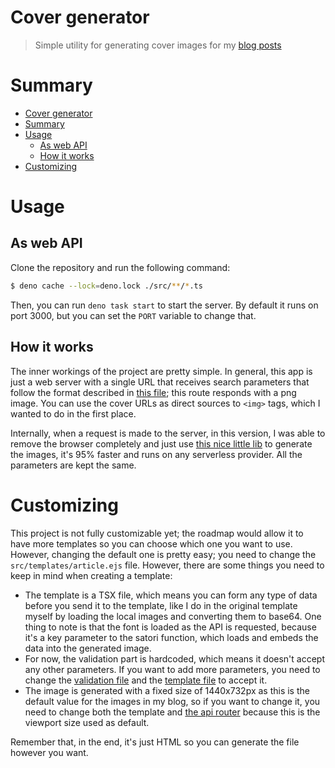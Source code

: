 # Cover generator

> Simple utility for generating cover images for my [blog posts](https://blog.lsantos.dev)

# Summary


<!-- @import "[TOC]" {cmd="toc" depthFrom=1 depthTo=6 orderedList=false} -->

<!-- code_chunk_output -->

- [Cover generator](#cover-generator)
- [Summary](#summary)
- [Usage](#usage)
  - [As web API](#as-web-api)
  - [How it works](#how-it-works)
- [Customizing](#customizing)

<!-- /code_chunk_output -->

# Usage

## As web API

Clone the repository and run the following command:

```bash
$ deno cache --lock=deno.lock ./src/**/*.ts
```

Then, you can run `deno task start` to start the server. By default it runs on port 3000, but you can set the `PORT` variable to change that.


## How it works

The inner workings of the project are pretty simple. In general, this app is just a web server with a single URL that receives search parameters that follow the format described in [this file](./src/presentation/api/routes/blog/articles/validation.ts); this route responds with a png image. You can use the cover URLs as direct sources to `<img>` tags, which I wanted to do in the first place.

Internally, when a request is made to the server, in this version, I was able to remove the browser completely and just use [this nice little lib](https://github.com/vercel/satori#documentation) to generate the images, it's 95% faster and runs on any serverless provider. All the parameters are kept the same.

# Customizing

This project is not fully customizable yet; the roadmap would allow it to have more templates so you can choose which one you want to use. However, changing the default one is pretty easy; you need to change the `src/templates/article.ejs` file. However, there are some things you need to keep in mind when creating a template:

- The template is a TSX file, which means you can form any type of data before you send it to the template, like I do in the original template myself by loading the local images and converting them to base64. One thing to note is that the font is loaded as the API is requested, because it's a key parameter to the satori function, which loads and embeds the data into the generated image.
- For now, the validation part is hardcoded, which means it doesn't accept any other parameters. If you want to add more parameters, you need to change the [validation file](./src/presentation/api/routes/blog/articles/validation.ts) and the [template file](./src/templates/article.tsx) to accept it.
- The image is generated with a fixed size of 1440x732px as this is the default value for the images in my blog, so if you want to change it, you need to change both the template and [the api router](./src/presentation//api/api.ts) because this is the viewport size used as default.

Remember that, in the end, it's just HTML so you can generate the file however you want.
